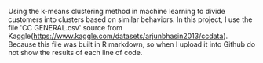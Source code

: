 Using the k-means clustering method in machine learning to divide customers into clusters based on similar behaviors.
In this project, I use the file 'CC GENERAL.csv' source from Kaggle(https://www.kaggle.com/datasets/arjunbhasin2013/ccdata).
Because this file was built in R markdown, so when I upload it into Github do not show the results of each line of code.
